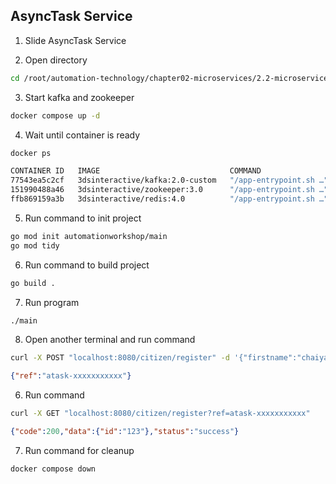 ## AsyncTask Service

1. Slide AsyncTask Service

2. Open directory
```bash
cd /root/automation-technology/chapter02-microservices/2.2-microservices-types/05-asynctask-service
```

3. Start kafka and zookeeper
```bash
docker compose up -d
```

4. Wait until container is ready
```bash
docker ps
```
```bash
CONTAINER ID   IMAGE                             COMMAND                  CREATED         STATUS         PORTS                                                           NAMES
77543ea5c2cf   3dsinteractive/kafka:2.0-custom   "/app-entrypoint.sh …"   4 minutes ago   Up 4 minutes   9092/tcp, 0.0.0.0:9094->9094/tcp, :::9094->9094/tcp             05-asynctask-service-kafka-1
151990488a46   3dsinteractive/zookeeper:3.0      "/app-entrypoint.sh …"   4 minutes ago   Up 4 minutes   2888/tcp, 0.0.0.0:2181->2181/tcp, :::2181->2181/tcp, 3888/tcp   05-asynctask-service-zookeeper-1
ffb869159a3b   3dsinteractive/redis:4.0          "/app-entrypoint.sh …"   4 minutes ago   Up 4 minutes   0.0.0.0:6379->6379/tcp, :::6379->6379/tcp                       05-asynctask-service-redis-1
```

5. Run command to init project
```bash
go mod init automationworkshop/main
go mod tidy
```

6. Run command to build project
```bash
go build .
```

7. Run program
```bash
./main
```

8. Open another terminal and run command 
```bash
curl -X POST "localhost:8080/citizen/register" -d '{"firstname":"chaiyapong"}'
```
```json
{"ref":"atask-xxxxxxxxxxx"}
```

6. Run command 
```bash
curl -X GET "localhost:8080/citizen/register?ref=atask-xxxxxxxxxxx"
```
```json
{"code":200,"data":{"id":"123"},"status":"success"}
```

7. Run command for cleanup
```bash
docker compose down
```